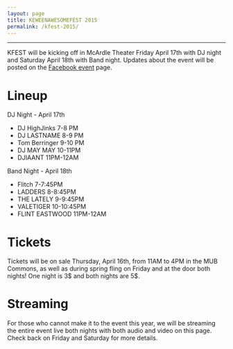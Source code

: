 ```yaml
---
layout: page
title: KEWEENAWESOMEFEST 2015
permalink: /kfest-2015/
---
```


----

KFEST will be kicking off in McArdle Theater Friday April 17th with DJ night and Saturday April 18th with Band night. Updates about the event will be posted on the [Facebook event](https://www.facebook.com/events/1389379091380109/permalink/1410609099257108/) page.

# Lineup

DJ Night - April 17th

- DJ HighJinks 7-8 PM
- DJ LASTNAME 8-9 PM
- Tom Berringer 9-10 PM
- DJ MAY MAY 10-11PM
- DJIAANT 11PM-12AM

Band Night - April 18th

- Flitch 7-7:45PM
- LADDERS 8-8:45PM
- THE LATELY 9-9:45PM
- VALETIGER 10-10:45PM
- FLINT EASTWOOD 11PM-12AM


# Tickets

Tickets will be on sale Thursday, April 16th, from 11AM to 4PM in the MUB Commons, as well as during spring fling on Friday and at the door both nights! One night is 3$ and both nights are 5$.

# Streaming

For those who cannot make it to the event this year, we will be streaming the entire event live both nights with both audio and video on this page. Check back on Friday and Saturday for more details.
